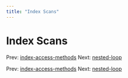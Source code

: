 ```yaml
---
title: "Index Scans"
---
```


# Index Scans

Prev: [index-access-methods](index-access-methods.md)
Next: [nested-loop](nested-loop.md)

Prev: [index-access-methods](index-access-methods.md)
Next: [nested-loop](nested-loop.md)
